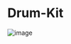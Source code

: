 # Drum-Kit

![image](https://user-images.githubusercontent.com/92229764/191718981-a550db05-3653-403e-88c3-736e97f801c6.png)

